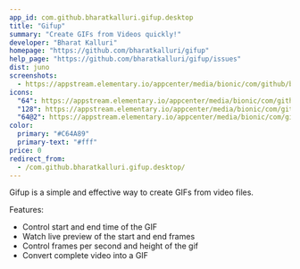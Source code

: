 ```yaml
---
app_id: com.github.bharatkalluri.gifup.desktop
title: "Gifup"
summary: "Create GIFs from Videos quickly!"
developer: "Bharat Kalluri"
homepage: "https://github.com/bharatkalluri/gifup"
help_page: "https://github.com/bharatkalluri/gifup/issues"
dist: juno
screenshots:
  - https://appstream.elementary.io/appcenter/media/bionic/com/github/bharatkalluri.gifup.desktop/5DA6657AE86518BE4746CDADF9BDA185/screenshots/image-1_orig.png
icons:
  "64": https://appstream.elementary.io/appcenter/media/bionic/com/github/bharatkalluri.gifup.desktop/5DA6657AE86518BE4746CDADF9BDA185/icons/64x64/com.github.bharatkalluri.gifup_com.github.bharatkalluri.gifup.png
  "128": https://appstream.elementary.io/appcenter/media/bionic/com/github/bharatkalluri.gifup.desktop/5DA6657AE86518BE4746CDADF9BDA185/icons/128x128/com.github.bharatkalluri.gifup_com.github.bharatkalluri.gifup.png
  "64@2": https://appstream.elementary.io/appcenter/media/bionic/com/github/bharatkalluri.gifup.desktop/5DA6657AE86518BE4746CDADF9BDA185/icons/64x64@2/com.github.bharatkalluri.gifup_com.github.bharatkalluri.gifup.png
color:
  primary: "#C64A89"
  primary-text: "#fff"
price: 0
redirect_from:
  - /com.github.bharatkalluri.gifup.desktop/
---
```


<p>Gifup is a simple and effective way to create GIFs from video files.</p>
<p>Features:</p>
<ul>
  <li>Control start and end time of the GIF</li>
  <li>Watch live preview of the start and end frames</li>
  <li>Control frames per second and height of the gif</li>
  <li>Convert complete video into a GIF</li>
</ul>